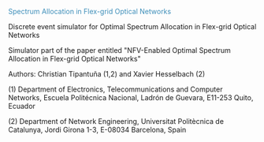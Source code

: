<span style="color: rgb(61, 142, 185);">Spectrum Allocation in Flex-grid Optical Networks</span> 

Discrete event simulator for Optimal Spectrum Allocation in Flex-grid Optical Networks

Simulator part of the paper entitled "NFV-Enabled Optimal Spectrum Allocation in Flex-grid Optical Networks"

Authors: Christian Tipantuña (1,2) and Xavier Hesselbach (2)

(1) Department of Electronics, Telecommunications and Computer Networks, Escuela Politécnica Nacional, Ladrón de Guevara, E11-253 Quito, Ecuador

(2) Department of Network Engineering, Universitat Politècnica de Catalunya, Jordi Girona 1-3, E-08034 Barcelona, Spain
